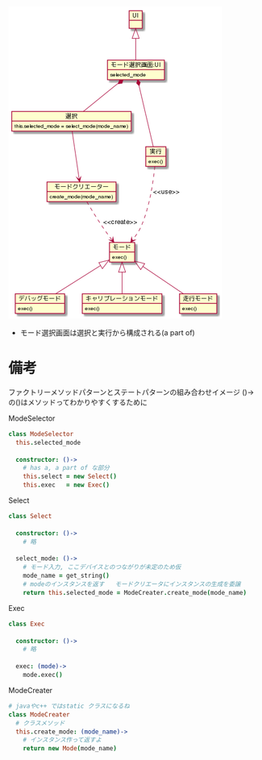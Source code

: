 ![ui](ui.png)

- モード選択画面は選択と実行から構成される(a part of)


# 備考

ファクトリーメソッドパターンとステートパターンの組み合わせイメージ
()-> の()はメソッドってわかりやすくするために

ModeSelector
```coffee
class ModeSelector
  this.selected_mode

  constructor: ()->
    # has a, a part of な部分
    this.select = new Select()
    this.exec   = new Exec()
```

Select
```coffee
class Select

  constructor: ()->
    # 略

  select_mode: ()->
    # モード入力, ここデバイスとのつながりが未定のため仮
    mode_name = get_string()
    # modeのインスタンスを返す   モードクリエータにインスタンスの生成を委譲
    return this.selected_mode = ModeCreater.create_mode(mode_name)

```

Exec
``` coffee
class Exec

  constructor: ()->
    # 略

  exec: (mode)->
    mode.exec()
```

ModeCreater
``` coffee
# javaやc++ ではstatic クラスになるね
class ModeCreater
  # クラスメソッド
  this.create_mode: (mode_name)->
    # インスタンス作って返すよ
    return new Mode(mode_name)
```
